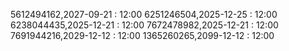 5612494162,2027-09-21 : 12:00
6251246504,2025-12-25 : 12:00
6238044435,2025-12-21 : 12:00
7672478982,2025-12-21 : 12:00
7691944216,2029-12-12 : 12:00
1365260265,2099-12-12 : 12:00
